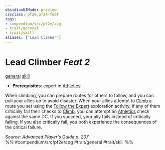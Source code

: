 ```yaml
---
obsidianUIMode: preview
cssclass: pf2e,pf2e-feat
tags:
- compendium/src/pf2e/apg
- trait/general
- trait/skill
aliases: ["Lead Climber"]
---
```

# Lead Climber  *Feat 2*  
[general](../../rules/traits/general.md)  [skill](../../rules/traits/skill.md)  

- **Prerequisites**: expert in [Athletics](../skills.md#Athletics)

When climbing, you can prepare routes for others to follow, and you can pull your allies up to avoid disaster. When your allies attempt to [Climb](../../rules/actions/climb.md) a route you set using the [Follow the Expert](../../rules/actions/follow-the-expert.md) exploration activity, if any of them critically fail their checks to [Climb](../../rules/actions/climb.md), you can attempt an [Athletics](../skills.md#Athletics) check against the same DC. If you succeed, your ally fails instead of critically failing. If you also critically fail, you both experience the consequences of the critical failure.

*Source: Advanced Player's Guide p. 207*  
%% #compendium/src/pf2e/apg #trait/general #trait/skill %%